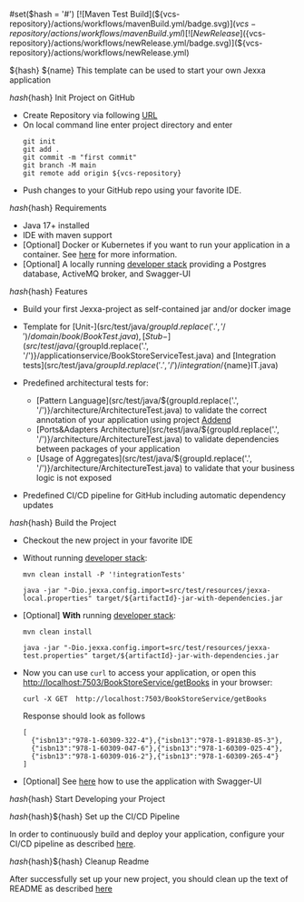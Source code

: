 #set($hash = '#')
[![Maven Test Build](${vcs-repository}/actions/workflows/mavenBuild.yml/badge.svg)](${vcs-repository}/actions/workflows/mavenBuild.yml)
[![New Release](${vcs-repository}/actions/workflows/newRelease.yml/badge.svg)](${vcs-repository}/actions/workflows/newRelease.yml)

${hash} ${name}
This template can be used to start your own Jexxa application

${hash}${hash} Init Project on GitHub

* Create Repository via following [URL](https://github.com/new)
* On local command line enter project directory and enter
    ```
    git init
    git add .
    git commit -m "first commit"
    git branch -M main
    git remote add origin ${vcs-repository}
    ```
* Push changes to your GitHub repo using your favorite IDE.
 
${hash}${hash}  Requirements

*   Java 17+ installed
*   IDE with maven support 
*   [Optional] Docker or Kubernetes if you want to run your application in a container. See [here](README-CICD.md) for more information.   
*   [Optional] A locally running [developer stack](deploy/developerStack.yml) providing a Postgres database, ActiveMQ broker, and Swagger-UI 

${hash}${hash}  Features

*   Build your first Jexxa-project as self-contained jar and/or docker image
    
*   Template for [Unit-](src/test/java/${groupId.replace('.', '/')}/domain/book/BookTest.java), [Stub-](src/test/java/${groupId.replace('.', '/')}/applicationservice/BookStoreServiceTest.java) and [Integration tests](src/test/java/${groupId.replace('.', '/')}/integration/${name}IT.java)

*   Predefined architectural tests for: 
    *   [Pattern Language](src/test/java/${groupId.replace('.', '/')}/architecture/ArchitectureTest.java) to validate the correct annotation of your application using project [Addend](http://addend.jexxa.io/) 
    *   [Ports&Adapters Architecture](src/test/java/${groupId.replace('.', '/')}/architecture/ArchitectureTest.java) to validate dependencies between packages of your application
    *   [Usage of Aggregates](src/test/java/${groupId.replace('.', '/')}/architecture/ArchitectureTest.java) to validate that your business logic is not exposed

*   Predefined CI/CD pipeline for GitHub including automatic dependency updates 

${hash}${hash} Build the Project

*   Checkout the new project in your favorite IDE

*   Without running [developer stack](deploy/developerStack.yml):
    ```shell
    mvn clean install -P '!integrationTests'

    java -jar "-Dio.jexxa.config.import=src/test/resources/jexxa-local.properties" target/${artifactId}-jar-with-dependencies.jar
    ```

*   [Optional] **With** running [developer stack](deploy/developerStack.yml):
    ```shell
    mvn clean install
    
    java -jar "-Dio.jexxa.config.import=src/test/resources/jexxa-test.properties" target/${artifactId}-jar-with-dependencies.jar
    ```

*   Now you can use `curl` to access your application, or open this [http://localhost:7503/BookStoreService/getBooks](http://localhost:7503/BookStoreService/getBooks) in your browser:
    ```Console
    curl -X GET  http://localhost:7503/BookStoreService/getBooks
    ```
    Response should look as follows 
    ```Console
    [
      {"isbn13":"978-1-60309-322-4"},{"isbn13":"978-1-891830-85-3"},
      {"isbn13":"978-1-60309-047-6"},{"isbn13":"978-1-60309-025-4"},
      {"isbn13":"978-1-60309-016-2"},{"isbn13":"978-1-60309-265-4"}
    ]
    ```
*   [Optional] See [here](https://github.com/jexxa-projects/JexxaTutorials/blob/main/BookStore/README-OPENAPI.md#explore-openapi) how to use the application with Swagger-UI

${hash}${hash} Start Developing your Project

${hash}${hash}${hash} Set up the CI/CD Pipeline  

In order to continuously build and deploy your application, configure your CI/CD pipeline as described [here](README-CICD.md).

${hash}${hash}${hash} Cleanup Readme

After successfully set up your new project, you should clean up the text of README as described [here](https://www.makeareadme.com)    
